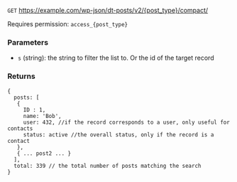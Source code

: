 `GET` https://example.com/wp-json/dt-posts/v2/{post_type}/compact/

Requires permission: `access_{post_type}`

### Parameters
- `s` (string): the string to filter the list to.  Or the id of the target record

### Returns
```
{
  posts: [
   {
     ID : 1,
     name: 'Bob',
     user: 432, //if the record corresponds to a user, only useful for contacts
     status: active //the overall status, only if the record is a contact
   },
   { ... post2 ... }
  ], 
  total: 339 // the total number of posts matching the search
}
```